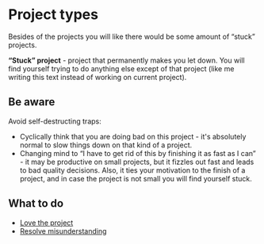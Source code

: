 # Project types

Besides of the projects you will like there would be some amount of “stuck” projects.

**“Stuck” project** - project that permanently makes you let down. You will find yourself trying to do anything else except of that project (like me writing this text instead of working on current project).

## Be aware

Avoid self-destructing traps:

* Cyclically think that you are doing bad on this project - it's absolutely normal to slow things down on that kind of a project.
* Changing mind to “I have to get rid of this by finishing it as fast as I can” - it may be productive on small projects, but it fizzles out fast and leads to bad quality decisions. Also, it ties your motivation to the finish of a project, and in case the project is not small you will find yourself stuck.

## What to do

* [Love the project](technique-love-the-project.md)
* [Resolve misunderstanding](technique-resolve-misunderstanding.md)

